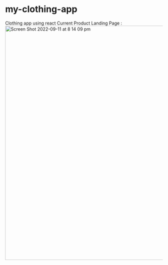 # my-clothing-app
 Clothing app using react
Current Product Landing Page :
<img width="748" alt="Screen Shot 2022-09-11 at 8 14 09 pm" src="https://user-images.githubusercontent.com/62778004/189558390-e4055f3d-24ba-43b4-9517-9b11e1c0c3c5.png">
